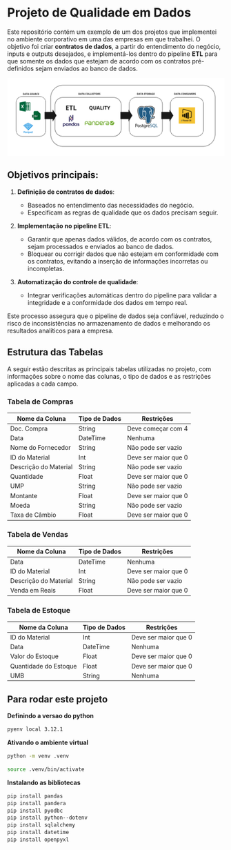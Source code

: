 # Projeto de Qualidade em Dados

Este repositório contém um exemplo de um dos projetos que implementei no ambiente corporativo em uma das empresas em que trabalhei. O objetivo foi criar **contratos de dados**, a partir do entendimento do negócio, inputs e outputs desejados, e implementá-los dentro do pipeline **ETL** para que somente os dados que estejam de acordo com os contratos pré-definidos sejam enviados ao banco de dados.

![Data Quality Flow](images/DataQuality.png)


## Objetivos principais:

1. **Definição de contratos de dados**:
   - Baseados no entendimento das necessidades do negócio.
   - Especificam as regras de qualidade que os dados precisam seguir.

2. **Implementação no pipeline ETL**:
   - Garantir que apenas dados válidos, de acordo com os contratos, sejam processados e enviados ao banco de dados.
   - Bloquear ou corrigir dados que não estejam em conformidade com os contratos, evitando a inserção de informações incorretas ou incompletas.

3. **Automatização do controle de qualidade**:
   - Integrar verificações automáticas dentro do pipeline para validar a integridade e a conformidade dos dados em tempo real.

Este processo assegura que o pipeline de dados seja confiável, reduzindo o risco de inconsistências no armazenamento de dados e melhorando os resultados analíticos para a empresa.

## Estrutura das Tabelas

A seguir estão descritas as principais tabelas utilizadas no projeto, com informações sobre o nome das colunas, o tipo de dados e as restrições aplicadas a cada campo.

### Tabela de Compras

| Nome da Coluna          | Tipo de Dados | Restrições                  |
|-------------------------|---------------|-----------------------------|
| Doc. Compra              | String        | Deve começar com 4          |
| Data                    | DateTime      | Nenhuma                     |
| Nome do Fornecedor       | String        | Não pode ser vazio           |
| ID do Material           | Int           | Deve ser maior que 0         |
| Descrição do Material    | String        | Não pode ser vazio           |
| Quantidade               | Float         | Deve ser maior que 0         |
| UMP                      | String        | Não pode ser vazio           |
| Montante                 | Float         | Deve ser maior que 0         |
| Moeda                    | String        | Não pode ser vazio           |
| Taxa de Câmbio           | Float         | Deve ser maior que 0         |

### Tabela de Vendas

| Nome da Coluna          | Tipo de Dados | Restrições                  |
|-------------------------|---------------|-----------------------------|
| Data                    | DateTime      | Nenhuma                     |
| ID do Material           | Int           | Deve ser maior que 0         |
| Descrição do Material    | String        | Não pode ser vazio           |
| Venda em Reais           | Float         | Deve ser maior que 0         |

### Tabela de Estoque

| Nome da Coluna          | Tipo de Dados | Restrições                  |
|-------------------------|---------------|-----------------------------|
| ID do Material           | Int           | Deve ser maior que 0         |
| Data                    | DateTime      | Nenhuma                     |
| Valor do Estoque         | Float         | Deve ser maior que 0         |
| Quantidade do Estoque    | Float         | Deve ser maior que 0         |
| UMB                      | String        | Nenhuma                     |





## Para rodar este projeto

**Definindo a versao do python**
```bash
pyenv local 3.12.1
```

**Ativando o ambiente virtual**
```bash
python -m venv .venv
```

```bash
source .venv/bin/activate
```

**Instalando as bibliotecas**
```bash
pip install pandas
pip install pandera
pip install pyodbc
pip install python--dotenv
pip install sqlalchemy
pip install datetime
pip install openpyxl
```